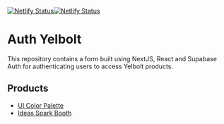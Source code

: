 [![Netlify Status](https://api.netlify.com/api/v1/badges/137adb01-156d-48f1-bc09-952de5f73a00/deploy-status)](https://app.netlify.com/sites/auth-ui-color-palette/deploys)[![Netlify Status](https://api.netlify.com/api/v1/badges/41f87c3f-262a-48ee-b5e6-94a4930a7af8/deploy-status)](https://app.netlify.com/sites/auth-ideas-spark-booth/deploys)

# Auth Yelbolt

This repository contains a form built using NextJS, React and Supabase Auth for authenticating users to access Yelbolt products.

## Products
- [UI Color Palette](https://github.com/a-ng-d/auth-yelbolt/tree/main/ui-color-palette)
- [Ideas Spark Booth](https://github.com/a-ng-d/auth-yelbolt/tree/main/ideas-spark-booth)